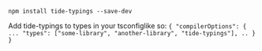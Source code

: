 `npm install tide-typings --save-dev`

Add tide-typings to types in your tsconfiglike so:
`{ "compilerOptions": { ... "types": ["some-library", "another-library", "tide-typings"], .. } }`
